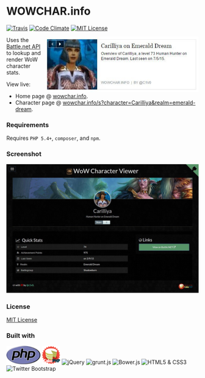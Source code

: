 # WOWCHAR.info

[![Travis](https://img.shields.io/travis/chrisvogt/wowchar-info.svg?style=flat-square)](https://travis-ci.org/chrisvogt/wowchar-info)
[![Code Climate](https://img.shields.io/codeclimate/github/chrisvogt/wowchar-info.svg?style=flat-square)](https://codeclimate.com/github/chrisvogt/wowchar-info)
[![MIT License](https://img.shields.io/dub/l/vibe-d.svg?style=flat-square)](https://github.com/chrisvogt/wowchar-info/blob/master/LICENSE)

<img src="webroot/img/preview.jpg" alt="Facebook share character preview" width="404" align="right">Uses the [Battle.net API](https://dev.battle.net/) to lookup and render WoW character stats.

View live:

* Home page @ [wowchar.info](http://wowchar.info).
* Character page @ [wowchar.info/s?character=Carilliya&realm=emerald-dream](http://wowchar.info/s?character=Carilliya&realm=emerald-dream).

### Requirements

Requires `PHP 5.4+`, `composer`, and `npm`.

### Screenshot

[![WOWCHAR.info](webroot/img/screenshot.jpg)](http://wowchar.info)

### License

[MIT License](LICENSE)

### Built with

<p align="left">
	<img src="webroot/img/php-med-trans.png" alt="PHP" height="48">
	<img src="webroot/img/cake-logo-smaller.png" alt="CakePHP" height="48">
    <img src="http://upload.wikimedia.org/wikipedia/en/9/9e/JQuery_logo.svg" alt="jQuery" height="48">
    <img src="http://gruntjs.com/img/grunt-logo-no-wordmark.svg" alt="grunt.js" height="48">
    <img src="http://bower.io/img/bower-logo.svg" alt="Bower.js" height="48">
	<img src="https://upload.wikimedia.org/wikipedia/commons/1/1b/CSS3_and_HTML5_badges.svg" alt="HTML5 &amp; CSS3" height="48">
	<img src="https://upload.wikimedia.org/wikipedia/commons/e/ea/Boostrap_logo.svg" alt="Twitter Bootstrap" height="48">
</p>
